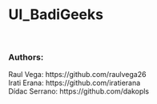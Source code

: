 # UI_BadiGeeks
<br>
<h3>Authors: </h3>
Raul Vega: https://github.com/raulvega26 <br>
Irati Erana: https://github.com/iratierana <br>
Dídac Serrano: https://github.com/dakopls <br>
